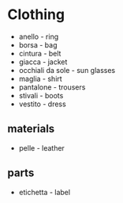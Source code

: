 # Clothing
* anello - ring
* borsa - bag
* cintura - belt
* giacca - jacket
* occhiali da sole - sun glasses
* maglia - shirt
* pantalone - trousers
* stivali - boots
* vestito - dress

## materials
* pelle - leather

## parts
* etichetta - label

